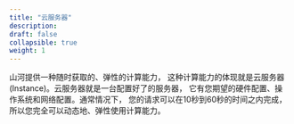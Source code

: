 ```yaml
---
title: "云服务器"
description: 
draft: false
collapsible: true
weight: 1
---
```


山河提供一种随时获取的、弹性的计算能力， 这种计算能力的体现就是云服务器 (Instance)。云服务器就是一台配置好了的服务器， 它有您期望的硬件配置、操作系统和网络配置。通常情况下， 您的请求可以在10秒到60秒的时间之内完成，所以您完全可以动态地、弹性使用计算能力。
